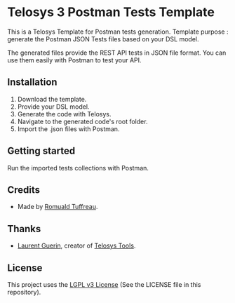 # Telosys 3 Postman Tests Template

This is a Telosys Template for Postman tests generation.
Template purpose : generate the Postman JSON Tests files based on your DSL model.

The generated files provide the REST API tests in JSON file format. You can use them easily with Postman to test your API.

## Installation

1. Download the template.
2. Provide your DSL model.
3. Generate the code with Telosys.  
4. Navigate to the generated code's root folder.
5. Import the .json files with Postman.

## Getting started

Run the imported tests collections with Postman.

## Credits

- Made by [Romuald Tuffreau](https://github.com/romwaldtff).

## Thanks

- [Laurent Guerin](https://github.com/l-gu), creator of [Telosys Tools](http://www.telosys.org/).

## License

This project uses the [LGPL v3 License](https://www.gnu.org/licenses/lgpl-3.0.en.html) (See the LICENSE file in this repository).